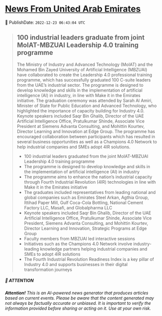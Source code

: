 [News From United Arab Emirates](https://github.com/UAE-Camel/News)
==========


📆 PublishDate: `2022-12-23 06:43:04 UTC`


> ## 100 industrial leaders graduate from joint MoIAT-MBZUAI Leadership 4.0 training programme
> 
> The Ministry of Industry and Advanced Technology (MoIAT) and the Mohamed Bin Zayed University of Artificial Intelligence (MBZUAI) have collaborated to create the Leadership 4.0 professional training programme, which has successfully graduated 100 C-suite leaders from the UAE’s industrial sector. The programme is designed to develop knowledge and skills in the implementation of artificial intelligence (AI) in industry, in line with Make it in the Emirates initiative. The graduation ceremony was attended by Sarah Al Amiri, Minister of State for Public Education and Advanced Technology, who highlighted the importance of capacity building for Industry 4.0. Keynote speakers included Saqr Bin Ghalib, Director of the UAE Artificial Intelligence Office, Pratulkumar Shinde, Associate Vice President at Siemens Advanta Consulting, and Mohittin Kourtev, Director Learning and Innovation at Edge Group. The programme has encouraged collaboration between participants which has resulted in several business opportunities as well as a Champions 4.0 Network to help industrial companies and SMEs adopt 4IR solutions.
> 
> - 100 industrial leaders graduated from the joint MoIAT-MBZUAI Leadership 4.0 training programme
> - The programme is designed to develop knowledge and skills in the implementation of artificial intelligence (AI) in industry
> - The programme aims to enhance the nation’s industrial capacity through Fourth Industrial Revolution (4IR) technologies in line with Make it in the Emirates initiative
> - The graduates included representatives from leading national and global companies such as Emirates Steel Arkan, Agthia Group, Ittihad Paper Mill, Gulf Coca-Cola Bottling, National Cement Factory LLC, Masafi, and Globalpharma LLC
> - Keynote speakers included Saqr Bin Ghalib, Director of the UAE Artificial Intelligence Office, Pratulkumar Shinde, Associate Vice President, Siemens Advanta Consulting, and Mohittin Kourtev, Director Learning and Innovation, Strategic Programs at Edge Group
> - Faculty members from MBZUAI led interactive sessions
> - Initiatives such as the Champions 4.0 Network involve industry-leading knowledge partners helping industrial companies and SMEs to adopt 4IR solutions
> - The Fourth Industrial Revolution Readiness Index is a key pillar of Industry 4.0 and supports businesses in their digital transformation journeys


##### 📝 ATTENTION

###### **Attention!** This is an AI-powered news generator that produces articles based on current events. Please be aware that the content generated may not always be factually accurate or unbiased. It is important to verify the information provided before sharing or acting on it. Use at your own risk.
